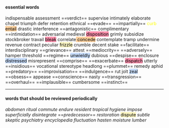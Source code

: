 #### essential words
indispensable assessment ==verdict== supervise intimately elaborate chapel triumph defer retention ethnical ==evade== ==impartially== <mark style="background: transparent; color: yellow">curb</mark> <mark style="background: #FFB86CA6;">entail</mark> drastic interference ==antagonistic== complimentary ==intimidation== adversarial medieval <mark style="background: #FF5582A6;">disposition</mark> grimly subsidize stockbroker travail <mark style="background: #FF5582A6;">bleak</mark> correlate<mark style="background: #FFB86CA6;"> concede</mark> contemplate tramp undermine revenue contract peculiar <mark style="background: #FFF3A3A6;">frizzle</mark> crumble decent stake ==facilitate== interdisciplinary ==grievance== attest ==mediocrity== ==adversely== hamper threshold ==regime== <mark style="background: #ADCCFFA6;">unwieldly</mark> dubious ==despise== enclosure <mark style="background: #ADCCFFA6;">distressed</mark> misrepresent ==comprise== ==exacerbate== <mark style="background: #FF5582A6;">dispatch</mark> utterly ==insidious== vocational stereotype headlong ==plummet== remedy aphid ==predatory== ==improvisation== ==indulgence== rut jolt  <mark style="background: #ADCCFFA6;">zeal</mark> ==obsess== appease ==conscience== nasty ==transgression== ==overhaul== ==implausible== cumbersome ==instinct==

---
#### words that should be reviewed periodically

*abdomen* *ritual* *commute* *endure* *resident* *tropical* *hygiene* *impose* *superficially* *disintegrate* ==*predecessor*== *restoration* <mark style="background: #FFF3A3A6;">dispute</mark> *subtle* *skeptic* *psychiatry* *encyclopedia* *fluctuation* *hasten* *moisture* *lumber* 

